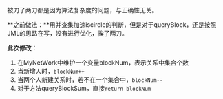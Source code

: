 被刀了两刀都是因为算法复杂度的问题，与正确性无关。

**之前做法：**用并查集加速iscircle的判断，但是对于queryBlock，还是按照JML的思路在写，没有进行优化，挨了两刀。

**此次修改**：

1. 在MyNetWork中维护一个变量blockNum，表示关系中集合个数
2. 当新增人时，`blockNum++`
3. 当两个人新建关系时，若不在一个集合中，`blockNum--`
4. 对于方法queryBlockSum，直接`return blockNum`